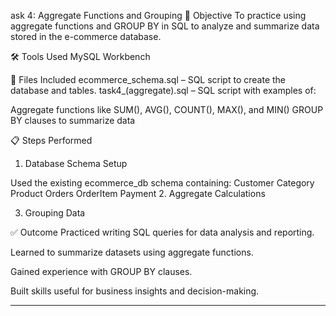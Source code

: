 ask 4: Aggregate Functions and Grouping
📌 Objective
To practice using aggregate functions and GROUP BY in SQL to analyze and summarize data stored in the e-commerce database.

🛠 Tools Used
MySQL Workbench

📂 Files Included
ecommerce_schema.sql – SQL script to create the database and tables.
task4_(aggregate).sql – SQL script with examples of:

Aggregate functions like SUM(), AVG(), COUNT(), MAX(), and MIN()
GROUP BY clauses to summarize data

📋 Steps Performed
1. Database Schema Setup
   
Used the existing ecommerce_db schema containing:
Customer
Category
Product
Orders
OrderItem
Payment
2. Aggregate Calculations

3. Grouping Data

✅ Outcome
Practiced writing SQL queries for data analysis and reporting.

Learned to summarize  datasets using aggregate functions.

Gained experience with GROUP BY clauses.

Built skills useful for business insights and decision-making.

---

